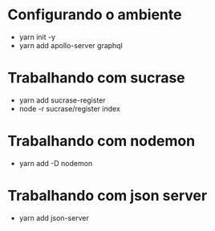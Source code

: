 # Configurando o ambiente
- yarn init -y
- yarn add apollo-server graphql

# Trabalhando com sucrase
- yarn add sucrase-register
- node -r sucrase/register index

# Trabalhando com nodemon
- yarn add -D nodemon

# Trabalhando com json server
- yarn add json-server